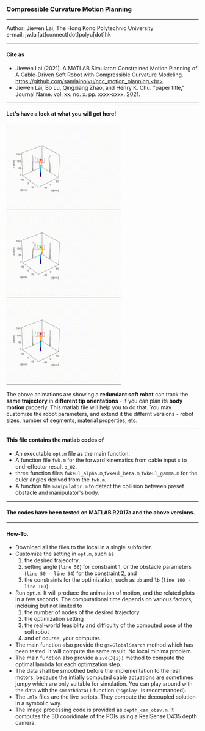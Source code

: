 ### Compressible Curvature Motion Planning

<hr>
Author: Jiewen Lai, The Hong Kong Polytechnic University<br>
e-mail: jw.lai[at]connect[dot]polyu[dot]hk
<hr>

#### Cite as
- Jiewen Lai (2021). A MATLAB Simulator: Constrained Motion Planning of A Cable-Driven Soft Robot with Compressible Curvature Modeling. https://github.com/samlaipolyu/ncc_motion_planning.<br>
- Jiewen Lai, Bo Lu, Qingxiang Zhao, and Henry K. Chu. "paper title," Journal Name. vol. xx. no. x. pp. xxxx-xxxx. 2021.

<hr>


#### Let's have a look at what you will get here!


<img src="/img/gif1.gif" alt="drawing" width="300"/><img src="/img/gif2.gif" alt="drawing" width="300"/><img src="/img/gif3.gif" alt="drawing" width="300"/>

The above animations are showing a **redundant soft robot** can track the **same trajectory** in **different tip orientations** - if you can plan its **body motion** properly. This matlab file will help you to do that. You may customize the robot parameters, and extend it the differnt versions - robot sizes, number of segments, material properties, etc.


<hr>

#### This file contains the matlab codes of
 - An executable `opt.m` file as the main function.
 - A function file `fwk.m` for the forward kinematics from cable input `x` to end-effector result `p_02`.
 - three function files `fwkeul_alpha.m`,`fwkeul_beta.m`,`fwkeul_gamma.m` for the euler angles derived from the `fwk.m`.
 - A function file `manipulator.m` to detect the collision between preset obstacle and manipulator's body.

<hr>

#### The codes have been tested on MATLAB R2017a and the above versions.

<hr>

#### How-To.

- Download all the files to the local in a single subfolder.
- Customize the setting in `opt.m`, such as 
  1. the desired trajecotry,
  2. setting angle (`line 56`) for constraint 1, or the obstacle parameters (`line 50 - line 54`) for the constraint 2, and
  3. the constraints for the optimization, such as `ub` and `lb` (`line 100 - line 103`)
- Run `opt.m`. It will produce the animation of motion, and the related plots in a few seconds. The computational time depends on various factors, inclduing but not limited to 
  1. the number of nodes of the desired trajectory
  2. the optimization setting
  3. the real-world feasiblity and difficulty of the computed pose of the soft robot
  4. and of course, your computer.
- The main function also provide the `gs=GlobalSearch` method which has been tested. It will compute the same result. No local minima problem.
- The main function also provide a `svd(J{i})` method to compute the optimal lambda for each optimzation step.
- The data shall be smoothed before the implementation to the real motors, because the intially computed cable actuations are sometimes jumpy which are only suitable for simulation. You can play around with the data with the `smoothdata()` function (`'sgolay'` is recommanded).
- The `.mlx` files are the live scripts. They compute the decoupled solution in a symbolic way.
- The image processing code is provided as `depth_cam_obsv.m`. It computes the 3D cooridinate of the POIs using a RealSense D435 depth camera.


  
 
